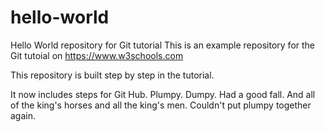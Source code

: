 # hello-world
Hello World repository for Git tutorial
This is an example repository for the Git tutoial on https://www.w3schools.com

This repository is built step by step in the tutorial.

It now includes steps for Git Hub.
Plumpy. Dumpy. Had a good fall. And all of the king's horses and all the king's men.
Couldn't put plumpy together again.

